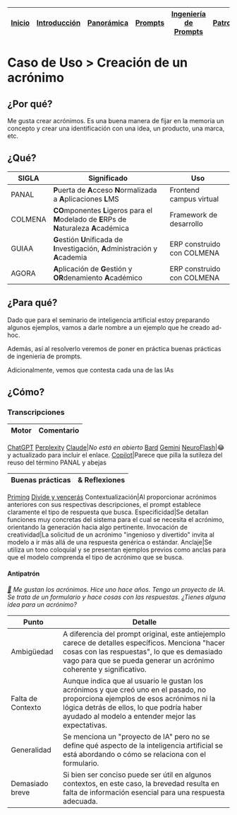 <div align=right>

|[Inicio](/README.md)|[Introducción](/documentos/intro.md)|[Panorámica](/documentos/panorámica.md)|[Prompts](/prompts/README.md)|[Ingeniería de Prompts](/ingenieriaDePrompts/README.md)|[Patrones](/ingenieriaDePrompts/patrones/README.md)|[Casos de Uso](/casosDeUso/README.md)|
|-|-|-|-|-|-|-

</div>

# Caso de Uso > Creación de un acrónimo

## ¿Por qué?

Me gusta crear acrónimos. Es una buena manera de fijar en la memoria un concepto y crear una identificación con una idea, un producto, una marca, etc.

## ¿Qué?

|SIGLA|Significado|Uso|
|-|-|-|
|PANAL|**P**uerta de **A**cceso **N**ormalizada a **A**plicaciones **L**MS|Frontend campus virtual|
|COLMENA|**CO**mponentes **L**igeros para el **M**odelado de **E**RPs de **N**aturaleza **A**cadémica|Framework de desarrollo|
|GUIAA|**G**estión **U**nificada de **I**nvestigación, **A**dministración y **A**cademia|ERP construido con COLMENA|
|AGORA|**A**plicación de **G**estión y **OR**denamiento **A**cadémico|ERP construido con COLMENA|

## ¿Para qué?

Dado que para el seminario de inteligencia artificial estoy preparando algunos ejemplos, vamos a darle nombre a un ejemplo que he creado ad-hoc.

Además, así al resolverlo veremos de poner en práctica buenas prácticas de ingenieria de prompts. 

Adicionalmente, vemos que contesta cada una de las IAs

## ¿Cómo?

### Transcripciones 

|Motor|Comentario|
|-|-|
[ChatGPT](https://chat.openai.com/share/57e396ef-1732-4321-94c8-a143267c0b01)
[Perplexity](https://www.perplexity.ai/search/aeadc97e-3f6b-43f9-8a6c-d6305889b7ea?s=c)
[Claude](https://claude.ai/chat/65ccee63-fdde-460a-8f31-7646a677e473)|*No está en abierto*
[Bard](/imagenes/acronimos.bard.png)
[Gemini](https://g.co/gemini/share/5d49ef77f41f)
[NeuroFlash](https://app.neuro-flash.com/ai-writer/ac997dc2a342a98ff857177183efff15/preview)|😂 y actualizado para incluir el enlace.
[Copilot](https://sl.bing.net/f3rft2X0xBQ)|Parece que pilla la sutileza del reuso del término PANAL y abejas

|Buenas prácticas|& Reflexiones
|-|-|
[Priming](/ingenieriaDePrompts/priming.md)
[Divide y vencerás](/ingenieriaDePrompts/divideVenceras.md)
Contextualización|Al proporcionar acrónimos anteriores con sus respectivas descripciones, el prompt establece claramente el tipo de respuesta que busca.
Especificidad|Se detallan funciones muy concretas del sistema para el cual se necesita el acrónimo, orientando la generación hacia algo pertinente.
Invocación de creatividad|La solicitud de un acrónimo "ingenioso y divertido" invita al modelo a ir más allá de una respuesta genérica o estándar.
Anclaje|Se utiliza un tono coloquial y se presentan ejemplos previos como anclas para que el modelo comprenda el tipo de acrónimo que se busca.

#### Antipatrón

*[:link:](https://chat.openai.com/share/1523390e-f288-4507-ba1e-179c086c86a4) Me gustan los acrónimos. Hice uno hace años. Tengo un proyecto de IA. Se trata de un formulario y hace cosas con las respuestas. ¿Tienes alguna idea para un acrónimo?*

|Punto|Detalle|
|-|-|
Ambigüedad|A diferencia del prompt original, este antiejemplo carece de detalles específicos. Menciona "hacer cosas con las respuestas", lo que es demasiado vago para que se pueda generar un acrónimo coherente y significativo.
Falta de Contexto|Aunque indica que al usuario le gustan los acrónimos y que creó uno en el pasado, no proporciona ejemplos de esos acrónimos ni la lógica detrás de ellos, lo que podría haber ayudado al modelo a entender mejor las expectativas.
Generalidad|Se menciona un "proyecto de IA" pero no se define qué aspecto de la inteligencia artificial se está abordando o cómo se relaciona con el formulario.
Demasiado breve|Si bien ser conciso puede ser útil en algunos contextos, en este caso, la brevedad resulta en falta de información esencial para una respuesta adecuada.
